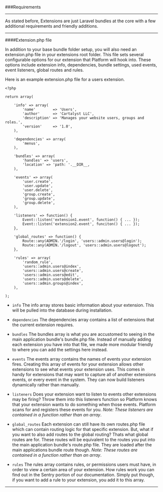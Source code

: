 ###Requirements

----------

As stated before, Extensions are just Laravel bundles at the core with a few additional requirements and friendly additions.

----------

####Extension.php file

In addition to your base bundle folder setup, you will also need an extension.php file in your extensions root folder.  This file sets several configurable options for our extension that Platform will hook into. These options include extension info, dependencies, bundle settings, used events, event listeners, global routes and rules.

Here is an example extension.php file for a users extension.

	<?php

	return array(

		'info' => array(
			'name'        => 'Users',
			'author'      => 'Cartalyst LLC',
			'description' => 'Manages your website users, groups and roles.',
			'version'     => '1.0',
		),

		'dependencies' => array(
			'menus',
		),

		'bundles' => array(
			'handles' => 'users',
			'location' => 'path: '.__DIR__,
		),

		'events' => array(
			'user.create',
			'user.update',
			'user.delete',
			'group.create',
			'group.update',
			'group.delete',
		),

		'listeners' => function() {
			Event::listen('extension1.event', function() { ... });
			Event::listen('extension2.event', funciton() { ... });
		},

		'global_routes' => function() {
			Route::any(ADMIN.'/login', 'users::admin.users@login');
			Route::any(ADMIN.'/logout', 'users::admin.users@logout');
		},

		'rules' => array(
			'random_rule',
			'users::admin.users@index',
			'users::admin.users@create',
			'users::admin.users@edit',
			'users::admin.users@delete',
			'users::admin.groups@index',
		),

	);

- `info` The info array stores basic information about your extension.  This will be pulled into the database during installation.

- `dependencies` The dependencies array contains a list of extensions that the current extension requires.

- `bundles` The bundles array is what you are accustomed to seeing in the main application bundle's bundle.php file.  Instead of manually adding each extension you have into that file, we made more modular friendly to where you can add the settings here instead.

- `events` The events array contains the names of events your extension fires.  Creating this array of events for your extension allows other extensions to see what events your extension uses.  This comes in handy for extensions that may want to capture all of another extensions events, or every event in the system.  They can now build listeners dynamically rather than manually.

- `listeners` Does your extension want to listen to events other extensions may be firing? Throw them into this listeners function so Platform knows that your extension wants to do something when those events. Platform scans for and registers these events for you. *Note: These listeners are contained in a function rather than an array*.

- `global_routes` Each extension can still have its own routes.php file which can contain routing logic for that specific extension. But, what if you want to also add routes to the global routing? Thats what global routes are for.  These routes will be equivalent to the routes you put into the main application bundle's route.php file.  They are loaded after the main applications bundle route though. *Note: These routes are contained in a function rather than an array*.

- `rules` The rules array contains rules, or permissions users must have, in order to view a certain area of your extension.  How rules work you can find out in the Sentry portion of our documentation.  Simply put though, if you want to add a rule to your extension, you add it to this array.

----------
